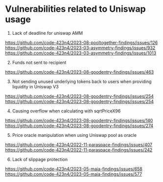 # Vulnerabilities related to Uniswap usage

1. Lack of deadline for uniswap AMM

https://github.com/code-423n4/2023-08-pooltogether-findings/issues/126
https://github.com/code-423n4/2023-03-asymmetry-findings/issues/932
https://github.com/code-423n4/2023-03-asymmetry-findings/issues/1013

2. Funds not sent to recipient

https://github.com/code-423n4/2023-08-goodentry-findings/issues/463

3. Not sending unused underlying tokens back to users when providing liquidity in Uniswap V3

https://github.com/code-423n4/2023-08-goodentry-findings/issues/254
https://github.com/code-423n4/2023-08-goodentry-findings/issues/254

4. Causing overflow when calculating with sqrtPriceX96

https://github.com/code-423n4/2023-08-goodentry-findings/issues/140
https://github.com/code-423n4/2023-08-goodentry-findings/issues/274

5. Price oracle manipulation when using Uniswap pool as oracle

https://github.com/code-423n4/2022-11-paraspace-findings/issues/407
https://github.com/code-423n4/2022-11-paraspace-findings/issues/242

6. Lack of slippage protection

https://github.com/code-423n4/2023-05-maia-findings/issues/658
https://github.com/code-423n4/2023-05-maia-findings/issues/577